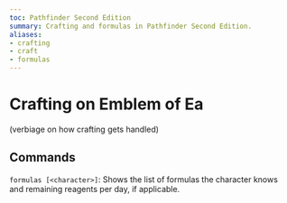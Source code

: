 ```yaml
---
toc: Pathfinder Second Edition
summary: Crafting and formulas in Pathfinder Second Edition.
aliases:
- crafting
- craft
- formulas
---
```


# Crafting on Emblem of Ea

(verbiage on how crafting gets handled)

## Commands

`formulas [<character>]`: Shows the list of formulas the character knows and remaining reagents per day, if applicable.